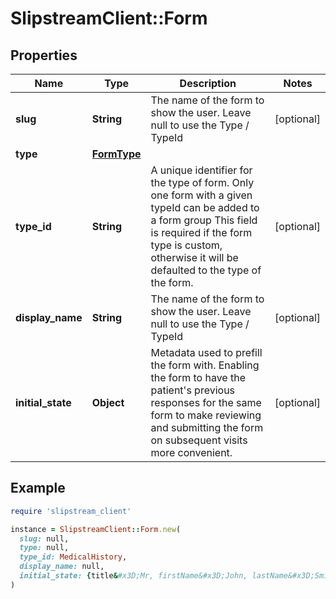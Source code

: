 # SlipstreamClient::Form

## Properties

| Name | Type | Description | Notes |
| ---- | ---- | ----------- | ----- |
| **slug** | **String** | The name of the form to show the user. Leave null to use the Type / TypeId | [optional] |
| **type** | [**FormType**](FormType.md) |  |  |
| **type_id** | **String** | A unique identifier for the type of form.  Only one form with a given typeId can be added to a form group  This field is required if the form type is custom, otherwise it will be defaulted to the type of the form.  | [optional] |
| **display_name** | **String** | The name of the form to show the user. Leave null to use the Type / TypeId | [optional] |
| **initial_state** | **Object** | Metadata used to prefill the form with. Enabling the form to have the  patient&#39;s previous responses for the same form to make reviewing and  submitting the form on subsequent visits more convenient.  | [optional] |

## Example

```ruby
require 'slipstream_client'

instance = SlipstreamClient::Form.new(
  slug: null,
  type: null,
  type_id: MedicalHistory,
  display_name: null,
  initial_state: {title&#x3D;Mr, firstName&#x3D;John, lastName&#x3D;Smith}
)
```

